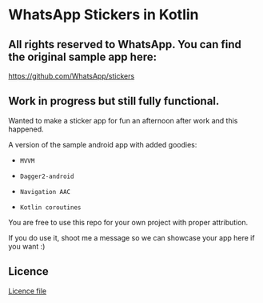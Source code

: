 # WhatsApp Stickers in Kotlin

## All rights reserved to WhatsApp. You can find the original sample app here:
https://github.com/WhatsApp/stickers

## Work in progress but still fully functional. 

Wanted to make a sticker app for fun an afternoon after work and this happened.

A version of the sample android app with added goodies:

- `MVVM`

- `Dagger2-android`

- `Navigation AAC`

- `Kotlin coroutines`


You are free to use this repo for your own project with proper attribution.

If you do use it, shoot me a message so we can showcase your app here if you want :)


## Licence
[Licence file](https://github.com/CostaFot/android--whatsapp-stickers-kotlin/blob/master/LICENSE)
